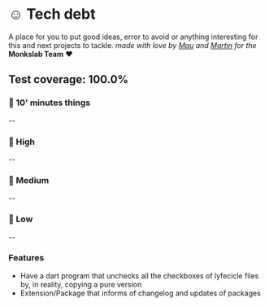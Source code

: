 # ☺️ Tech debt

A place for you to put good ideas, error to avoid or anything interesting for this and next projects to tackle.
_made with love by [Mau](https://github.com/maurodibert) and [Martin](https://github.com/mal2tin) for the_ **Monkslab Team** ❤️

## Test coverage: 100.0%

### :dash: 10' minutes things

--

### :no_entry_sign: High

--

### :children_crossing: Medium

--

### :palm_tree: Low

--

### Features

- Have a dart program that unchecks all the checkboxes of lyfecicle files by, in reality, copying a pure version
- Extension/Package that informs of changelog and updates of packages